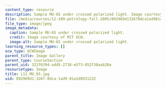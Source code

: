 ```yaml
---
content_type: resource
description: Sample MU-65 under crossed polarized light. Image courtesy of MIT OCW.
file: /media/courses/12-109-petrology-fall-2005/892969d132678dca1ad981a1d8931232_L12_MU_65.jpg
file_type: image/jpeg
image_metadata:
  caption: Sample MU-65 under crossed polarized light.
  credit: Image courtesy of MIT OCW.
  image-alt: Sample MU-65 under crossed polarized light.
learning_resource_types: []
ocw_type: OCWImage
parent_title: Image Gallery
parent_type: CourseSection
parent_uid: 322f6394-a4d5-2718-e573-052f38aab20a
resourcetype: Image
title: L12_MU_65.jpg
uid: 892969d1-3267-8dca-1ad9-81a1d8931232
---
```

